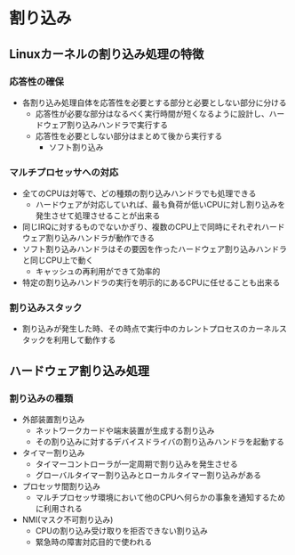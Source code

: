 # 割り込み
## Linuxカーネルの割り込み処理の特徴
### 応答性の確保
  - 各割り込み処理自体を応答性を必要とする部分と必要としない部分に分ける
    - 応答性が必要な部分はなるべく実行時間が短くなるように設計し、ハードウェア割り込みハンドラで実行する
    - 応答性を必要としない部分はまとめて後から実行する
      - ソフト割り込み
### マルチプロセッサへの対応
- 全てのCPUは対等で、どの種類の割り込みハンドラでも処理できる
  - ハードウェアが対応していれば、最も負荷が低いCPUに対し割り込みを発生させて処理させることが出来る
- 同じIRQに対するものでないかぎり、複数のCPU上で同時にそれぞれハードウェア割り込みハンドラが動作できる
- ソフト割り込みハンドラはその要因を作ったハードウェア割り込みハンドラと同じCPU上で動く
  - キャッシュの再利用ができて効率的
- 特定の割り込みハンドラの実行を明示的にあるCPUに任せることも出来る

### 割り込みスタック
- 割り込みが発生した時、その時点で実行中のカレントプロセスのカーネルスタックを利用して動作する

## ハードウェア割り込み処理
### 割り込みの種類
- 外部装置割り込み
  - ネットワークカードや端末装置が生成する割り込み
  - その割り込みに対するデバイスドライバの割り込みハンドラを起動する
- タイマー割り込み
  - タイマーコントローラが一定周期で割り込みを発生させる
  - グローバルタイマー割り込みとローカルタイマー割り込みがある
- プロセッサ間割り込み
  - マルチプロセッサ環境において他のCPUへ何らかの事象を通知するために利用される
- NMI(マスク不可割り込み)
  - CPUの割り込み受け取りを拒否できない割り込み
  - 緊急時の障害対応目的で使われる
